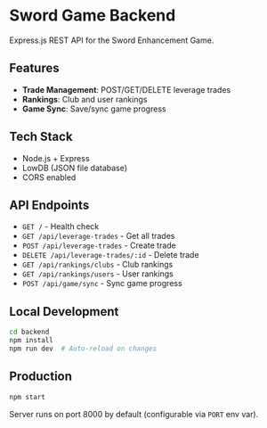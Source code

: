 # Sword Game Backend

Express.js REST API for the Sword Enhancement Game.

## Features

- **Trade Management**: POST/GET/DELETE leverage trades
- **Rankings**: Club and user rankings
- **Game Sync**: Save/sync game progress

## Tech Stack

- Node.js + Express
- LowDB (JSON file database)
- CORS enabled

## API Endpoints

- `GET /` - Health check
- `GET /api/leverage-trades` - Get all trades
- `POST /api/leverage-trades` - Create trade
- `DELETE /api/leverage-trades/:id` - Delete trade
- `GET /api/rankings/clubs` - Club rankings
- `GET /api/rankings/users` - User rankings
- `POST /api/game/sync` - Sync game progress

## Local Development

```bash
cd backend
npm install
npm run dev  # Auto-reload on changes
```

## Production

```bash
npm start
```

Server runs on port 8000 by default (configurable via `PORT` env var).
